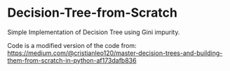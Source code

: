 # Decision-Tree-from-Scratch

Simple Implementation of Decision Tree using Gini impurity.

Code is a modified version of the code from: https://medium.com/@cristianleo120/master-decision-trees-and-building-them-from-scratch-in-python-af173dafb836
